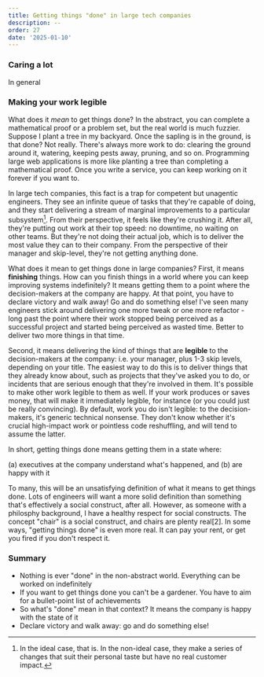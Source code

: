 ```yaml
---
title: Getting things "done" in large tech companies
description: --
order: 27
date: '2025-01-10'
---
```


### Caring a lot

In general


### Making your work legible

What does it _mean_ to get things done? In the abstract, you can complete a mathematical proof or a problem set, but the real world is much fuzzier. Suppose I plant a tree in my backyard. Once the sapling is in the ground, is that done? Not really. There's always more work to do: clearing the ground around it, watering, keeping pests away, pruning, and so on. Programming large web applications is more like planting a tree than completing a mathematical proof. Once you write a service, you can keep working on it forever if you want to.

In large tech companies, this fact is a trap for competent but unagentic engineers. They see an infinite queue of tasks that they're capable of doing, and they start delivering a stream of marginal improvements to a particular subsystem[^1]. From their perspective, it feels like they're crushing it. After all, they're putting out work at their top speed: no downtime, no waiting on other teams. But they're not doing their actual job, which is to deliver the most value they can to their company. From the perspective of their manager and skip-level, they're not getting anything done.

What does it mean to get things done in large companies? First, it means **finishing** things. How can you finish things in a world where you can keep improving systems indefinitely? It means getting them to a point where the decision-makers at the company are happy. At that point, you have to declare victory and walk away! Go and do something else! I've seen many engineers stick around delivering one more tweak or one more refactor - long past the point where their work stopped being perceived as a successful project and started being perceived as wasted time. Better to deliver two more things in that time.

Second, it means delivering the kind of things that are **legible** to the decision-makers at the company: i.e. your manager, plus 1-3 skip levels, depending on your title. The easiest way to do this is to deliver things that they already know about, such as projects that they've asked you to do, or incidents that are serious enough that they're involved in them. It's possible to make other work legible to them as well. If your work produces or saves money, that will make it immediately legible, for instance (or you could just be really convincing). By default, work you do isn't legible: to the decision-makers, it's generic technical nonsense. They don't know whether it's crucial high-impact work or pointless code reshuffling, and will tend to assume the latter.

In short, getting things done means getting them in a state where:

(a) executives at the company understand what's happened, and 
(b) are happy with it

To many, this will be an unsatisfying definition of what it means to get things done. Lots of engineers will want a more solid definition than something that's effectively a social construct, after all. However, as someone with a philosphy background, I have a healthy respect for social constructs. The concept "chair" is a social construct, and chairs are plenty real[2]. In some ways, "getting things done" is even more real. It can pay your rent, or get you fired if you don't respect it.

### Summary

- Nothing is ever "done" in the non-abstract world. Everything can be worked on indefinitely
- If you want to get things done you can't be a gardener. You have to aim for a bullet-point list of achievements
- So what's "done" mean in that context? It means the company is happy with the state of it
- Declare victory and walk away: go and do something else!

[^1]: In the ideal case, that is. In the non-ideal case, they make a series of changes that suit their personal taste but have no real customer impact.

[^2]: For much more on this, you can go and (somehow) find my favourite book of underappreciated moral philosophy, _Moral Notions_ by Julius Kovesi.